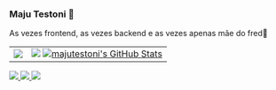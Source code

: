 ### Maju Testoni 👾

<p>As vezes frontend, as vezes backend e as vezes apenas mãe do fred🐶</p>

<table>
  <tr>
    <td>
      <img src="https://github-readme-stats-git-masterrstaa-rickstaa.vercel.app/api/top-langs/?username=majutestoni&theme=tokyonight" />
    </td>
    <td>
       <img src="https://github-readme-stats.vercel.app/api?username=majutestoni&show_icons=true&theme=tokyonight&cardType=githu" />
      <a href="https://awesome-github-stats.azurewebsites.net/index.html??cardType=github&theme=tokyonight&preferLogin=false">    <img  alt="majutestoni's GitHub Stats" src="https://awesome-github-stats.azurewebsites.net/user-stats/majutestoni?cardType=github&theme=tokyonight&preferLogin=false" />  </a>
    </td>
  </tr>
</table>

<p >
  <a href = "mailto:majuliatestoni@gmail.com" alt="Gmail">
    <img src="https://img.shields.io/badge/-Gmail-FF0000?style=flat-square&labelColor=FF0000&logo=gmail&logoColor=white&link=majuliatestoni@gmail.com" />
  </a>

  <a href="https://www.linkedin.com/in/majutestoni/" target="_blank" alt="LinkedIn">
    <img src="https://img.shields.io/badge/-Linkedin-0e76a8?style=flat-square&logo=Linkedin&logoColor=white&link=LINK-DO-SEU-LINKEDIN" />
  </a>

  <a href="https://www.instagram.com/majutestoni/" alt="Instagram" target="_blank">
    <img src="https://img.shields.io/badge/-Instagram-DF0174?style=flat-square&labelColor=DF0174&logo=instagram&logoColor=white&link=https://www.instagram.com/majutestoni/" />
  </a>
</p>
